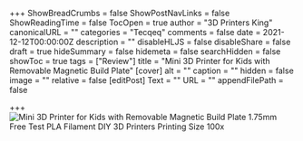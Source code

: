 +++
ShowBreadCrumbs = false
ShowPostNavLinks = false
ShowReadingTime = false
TocOpen = true
author = "3D Printers King"
canonicalURL = ""
categories = "Tecqeq"
comments = false
date = 2021-12-12T00:00:00Z
description = ""
disableHLJS = false
disableShare = false
draft = true
hideSummary = false
hidemeta = false
searchHidden = false
showToc = true
tags = ["Review"]
title = "Mini 3D Printer for Kids with Removable Magnetic Build Plate"
[cover]
alt = ""
caption = ""
hidden = false
image = ""
relative = false
[editPost]
Text = ""
URL = ""
appendFilePath = false

+++
![Mini 3D Printer for Kids with Removable Magnetic Build Plate 1.75mm Free Test PLA Filament DIY 3D Printers Printing Size 100x](https://images-na.ssl-images-amazon.com/images/I/71iSqUxZIpL._AC_UL604_SR604,400_.jpg)